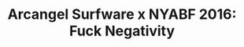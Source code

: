 ---
ee_id: '4377'
site: '1'
type: '5'
title: 'Arcangel Surfware x NYABF 2016: Fuck Negativity'
url: fn-white-the-source-digest
year: '2016'
venue: NYABF, NY
pitch: "​Debut of The Source Digest &amp; FN white gear."
ps:
imgs: nyabf-2016-109-database-ek--bw9S.jpg,nyabf-2016-109-database-ek--GPeC.jpg,nyabf-2016-109-database-ek--8eCf.jpg,nyabf-2016-109-database-ek--Q6oU.jpg,nyabf-2016-109-database-ek--wUFW.jpg
things: "[4366] [2016-077-fuck-negativity-white-sweatpants] 2016-077 Fuck Negativity
  Sweatpants,[4367] [2016-078-fuck-negativity-white-hoodie-srf-035] 2016-078 Fuck
  Negativity White Hoodie (SRF-035),[4368] [2016-079-fuck-negativity-white-t-shirt-srf-034]
  2016-079 Fuck Negativity White T-Shirt (SRF-034),[4369] [2016-084-arcangel-surfware-white-slides-srf-037]
  2016-084 Arcangel Surfware White Slides (SRF-037),[4378] [2016-061-the-source-digest-srf-038]
  2016-061 The Source Digest (SRF-038)"
layout: shows
---